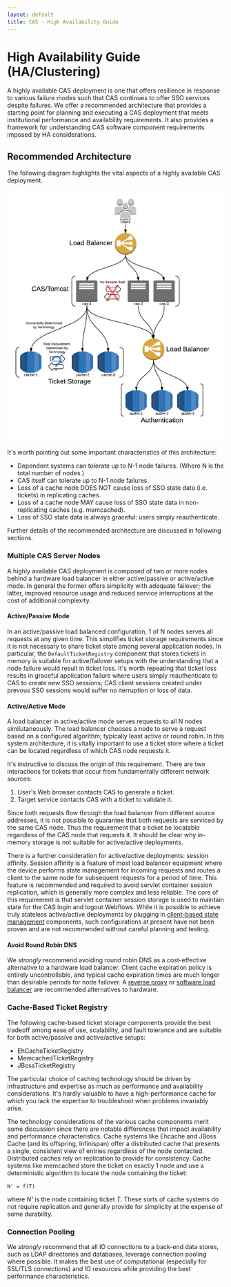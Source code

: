 ```yaml
---
layout: default
title: CAS - High Availability Guide
---
```

# High Availability Guide (HA/Clustering)

A highly available CAS deployment is one that offers resilience in response to various failure modes such that CAS
continues to offer SSO services despite failures. We offer a recommended architecture that provides a starting point
for planning and executing a CAS deployment that meets institutional performance and availability requirements.
It also provides a framework for understanding CAS software component requirements imposed by HA considerations.

## Recommended Architecture
The following diagram highlights the vital aspects of a highly available CAS deployment.

![Recommended HA Architecture](../images/recommended_ha_architecture.png "Recommended HA Architecture")

It's worth pointing out some important characteristics of this architecture:

* Dependent systems can tolerate up to N-1 node failures. (Where N is the total number of nodes.)
* CAS itself can tolerate up to N-1 node failures.
* Loss of a cache node DOES NOT cause loss of SSO state data (i.e. tickets) in replicating caches.
* Loss of a cache node MAY cause loss of SSO state data in non-replicating caches (e.g. memcached).
* Loss of SSO state data is always graceful: users simply reauthenticate.

Further details of the recommended architecture are discussed in following sections.

### Multiple CAS Server Nodes
A highly available CAS deployment is composed of two or more nodes behind a hardware load balancer in either
active/passive or active/active mode. In general the former offers simplicity with adequate failover;
the latter, improved resource usage and reduced service interruptions at the cost of additional complexity.

#### Active/Passive Mode
In an active/passive load balanced configuration, 1 of N nodes serves all requests at any given time. This simplifies
ticket storage requirements since it is not necessary to share ticket state among several application nodes.
In particular, the `DefaultTicketRegistry` component that stores tickets in memory is suitable for active/failover
setups with the understanding that a node failure would result in ticket loss. It's worth repeating that ticket loss
results in graceful application failure where users simply reauthenticate to CAS to create new SSO sessions;
CAS client sessions created under prevous SSO sessions would suffer no iterruption or loss of data.

#### Active/Active Mode
A load balancer in active/active mode serves requests to all N nodes similutaneously. The load balancer chooses a node
to serve a request based on a configured algorithm; typically least active or round robin. In this system architecture,
it is vitally important to use a ticket store where a ticket can be located regardless of which CAS node requests it.

It's instructive to discuss the origin of this requirement. There are two interactions for tickets that occur from
fundamentally different network sources:

1. User's Web browser contacts CAS to generate a ticket.
2. Target service contacts CAS with a ticket to validate it.

Since both requests flow through the load balancer from different source addresses, it is not possible to guarantee
that both requests are serviced by the same CAS node. Thus the requirement that a ticket be locatable regardless of
the CAS node that requests it. It should be clear why in-memory storage is not suitable for active/active deployments.

There is a further consideration for active/active deployments: session affinity. Session affinity is a feature of
most load balancer equipment where the device performs state management for incoming requests and routes a client to
the same node for subsequent requests for a period of time. This feature is recommended and required to avoid servlet
container session replication, which is generally more complex and less reliable. The core of this requirement is that
servlet container session storage is used to maintain state for the CAS login and logout Webflows.
While it is possible to achieve truly stateless active/active deployments by plugging in
[client-based state management](https://github.com/serac/spring-webflow-client-repo) components, such configurations
at present have not been proven and are not recommended without careful planning and testing.

#### Avoid Round Robin DNS
We _strongly_ recommend avoiding round robin DNS as a cost-effective alternative to a hardware load balancer.
Client cache expiration policy is entirely uncontrollable, and typical cache expiration times are much longer than
desirable periods for node failover. A [reverse proxy](http://httpd.apache.org/docs/current/mod/mod_proxy.html) or
[software load balancer](http://www.linuxvirtualserver.org/software/ipvs.html) are recommended alternatives to hardware.

### Cache-Based Ticket Registry
The following cache-based ticket storage components provide the best tradeoff among ease of use, scalability, and
fault tolerance and are suitable for both active/passive and active/active setups:

* EhCacheTicketRegistry
* MemcachedTicketRegistry
* JBossTicketRegistry

The particular choice of caching technology should be driven by infrastructure and expertise as much as performance
and availability considerations. It's hardly valuable to have a high-performance cache for which you lack the
expertise to troubleshoot when problems invariably arise.

The technology considerations of the various cache components merit some discussion since there are notable
differences that impact availability and performance characteristics. Cache systems like Ehcache and JBoss Cache
(and its offspring, Infinispan) offer a distributed cache that presents a single, consistent view of entries regardless
of the node contacted. Distributed caches rely on replication to provide for consistency. Cache systems like memcached
store the ticket on exactly 1 node and use a deterministic algorithm to locate the node containing the ticket:

    N' = f(T)

where _N'_ is the node containing ticket _T_. These sorts of cache systems do not require replication and generally
provide for simplicity at the expense of some durability.

### Connection Pooling
We _strongly_ recommend that all IO connections to a back-end data stores, such as LDAP directories and databases,
leverage connection pooling where possible. It makes the best use of computational (especially for SSL/TLS connections)
and IO resources while providing the best performance characteristics.
